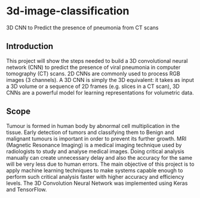 # 3d-image-classification
3D CNN to Predict the presence of pneumonia from CT scans

## Introduction
This project will show the steps needed to build a 3D convolutional neural network (CNN) to predict the presence of viral pneumonia in computer tomography (CT) scans. 2D CNNs are commonly used to process RGB images (3 channels). A 3D CNN is simply the 3D equivalent: it takes as input a 3D volume or a sequence of 2D frames (e.g. slices in a CT scan), 3D CNNs are a powerful model for learning representations for volumetric data.

## Scope
Tumour is formed in human body by abnormal cell multiplication in the tissue. Early detection of tumors and classifying them to Benign and malignant tumours is important in order to prevent its further growth. MRI (Magnetic Resonance Imaging) is a medical imaging technique used by radiologists to study and analyse medical images. Doing critical analysis manually can create unnecessary delay and also the accuracy for the same will be very less due to human errors. The main objective of this project is to apply machine learning techniques to make systems capable enough to perform such critical analysis faster with higher accuracy and efficiency levels. The 3D Convolution Neural Network was implemented using Keras and TensorFlow.




